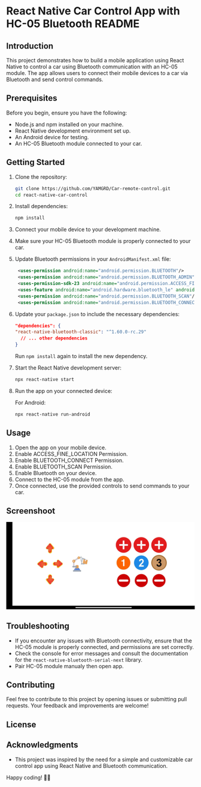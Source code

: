 # React Native Car Control App with HC-05 Bluetooth README

## Introduction

This project demonstrates how to build a mobile application using React Native to control a car using Bluetooth communication with an HC-05 module. The app allows users to connect their mobile devices to a car via Bluetooth and send control commands.

## Prerequisites

Before you begin, ensure you have the following:

- Node.js and npm installed on your machine.
- React Native development environment set up.
- An Android device for testing.
- An HC-05 Bluetooth module connected to your car.

## Getting Started

1. Clone the repository:

   ```bash
   git clone https://github.com/YAMGRD/Car-remote-control.git
   cd react-native-car-control
   ```

2. Install dependencies:

   ```bash
   npm install
   ```

3. Connect your mobile device to your development machine.

4. Make sure your HC-05 Bluetooth module is properly connected to your car.

5. Update Bluetooth permissions in your `AndroidManifest.xml` file:

   ```xml
    <uses-permission android:name="android.permission.BLUETOOTH"/>
    <uses-permission android:name="android.permission.BLUETOOTH_ADMIN"/>
    <uses-permission-sdk-23 android:name="android.permission.ACCESS_FINE_LOCATION"/>
    <uses-feature android:name="android.hardware.bluetooth_le" android:required="true"/>
    <uses-permission android:name="android.permission.BLUETOOTH_SCAN"/>
    <uses-permission android:name="android.permission.BLUETOOTH_CONNECT"/>
   ```

6. Update your `package.json` to include the necessary dependencies:

   ```json
   "dependencies": {
   "react-native-bluetooth-classic": "^1.60.0-rc.29"
     // ... other dependencies
   }
   ```

   Run `npm install` again to install the new dependency.

7. Start the React Native development server:

   ```bash
   npx react-native start
   ```

8. Run the app on your connected device:

   For Android:

   ```bash
   npx react-native run-android
   ```


## Usage

1. Open the app on your mobile device.
2. Enable ACCESS_FINE_LOCATION Permission.
3. Enable BLUETOOTH_CONNECT Permission.
4. Enable BLUETOOTH_SCAN Permission.
5. Enable Bluetooth on your device.
6. Connect to the HC-05 module from the app.
7. Once connected, use the provided controls to send commands to your car.


## Screenshoot

![Screenshoot](./assets/Screenshot_2023-12-01-20-07-47-956_com.lor.jpg)


## Troubleshooting

- If you encounter any issues with Bluetooth connectivity, ensure that the HC-05 module is properly connected, and permissions are set correctly.
- Check the console for error messages and consult the documentation for the `react-native-bluetooth-serial-next` library.
- Pair HC-05 module manualy then open app.

## Contributing

Feel free to contribute to this project by opening issues or submitting pull requests. Your feedback and improvements are welcome!

## License


## Acknowledgments

- This project was inspired by the need for a simple and customizable car control app using React Native and Bluetooth communication.

Happy coding! 🚗💨
